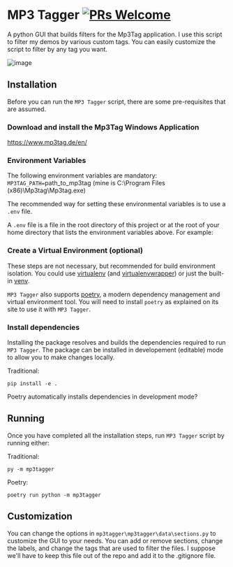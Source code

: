 # MP3 Tagger [![PRs Welcome](https://img.shields.io/badge/PRs-welcome-brightgreen.svg?style=flat-square)](https://makeapullrequest.com)

A python GUI that builds filters for the Mp3Tag application. I use this script to filter my demos by various custom tags. You can easily customize the script to filter by any tag you want.

![image](https://user-images.githubusercontent.com/24362267/226625853-29d5d6b1-edfe-4c3a-91e4-d1acf42fa470.png)


## Installation

Before you can run the `MP3 Tagger` script, there are some pre-requisites that are assumed.

### Download and install the Mp3Tag Windows Application

https://www.mp3tag.de/en/

### Environment Variables

The following environment variables are mandatory:
`MP3TAG_PATH=`path_to_mp3tag (mine is C:\Program Files (x86)\Mp3tag\Mp3tag.exe)

The recommended way for setting these environmental variables is to use a `.env` file.

A `.env` file is a file in the root directory of this project or at the root of your home directory that lists the environment variables above. For example:


### Create a Virtual Environment (optional)

These steps are not necessary, but recommended for build environment isolation. You could use [virtualenv](https://virtualenv.pypa.io/en/latest/installation.html) (and [virtualenvwrapper](https://virtualenvwrapper.readthedocs.io/en/latest/index.html)) or just the built-in [venv](https://docs.python.org/3/library/venv.html).

`MP3 Tagger` also supports [poetry](https://python-poetry.org), a modern dependency management and virtual environment tool. You will need to install `poetry` as explained on its site to use it with `MP3 Tagger`.

### Install dependencies

Installing the package resolves and builds the dependencies required to run `MP3 Tagger`. 
The package can be installed in developement (editable) mode to allow you to make changes locally.

Traditional:

```
pip install -e .
```

Poetry automatically installs dependencies in development mode?

## Running

Once you have completed all the installation steps, run `MP3 Tagger` script by running either:

Traditional:

```shell
py -m mp3tagger
```

Poetry:

```shell
poetry run python -m mp3tagger
```
## Customization
You can change the options in `mp3tagger\mp3tagger\data\sections.py` to customize the GUI to your needs. You can add or remove sections, change the labels, and change the tags that are used to filter the files. I suppose we'll have to keep this file out of the repo and add it to the .gitignore file.
